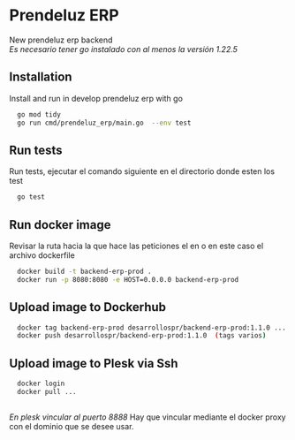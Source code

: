 # Prendeluz ERP
New prendeluz erp backend  
*Es necesario tener go instalado con al menos la versión 1.22.5*



## Installation

Install and run in develop prendeluz erp with go

```bash
  go mod tidy
  go run cmd/prendeluz_erp/main.go  --env test
```

## Run tests
Run tests, ejecutar el comando siguiente en el directorio donde esten los test

```bash
  go test 
```
## Run docker image
Revisar la ruta hacia la que hace las peticiones el en o en este caso el archivo dockerfile

```bash
  docker build -t backend-erp-prod .
  docker run -p 8080:8080 -e HOST=0.0.0.0 backend-erp-prod
```
## Upload image to Dockerhub

```bash
  docker tag backend-erp-prod desarrollospr/backend-erp-prod:1.1.0 ... (tags varios)
  docker push desarrollospr/backend-erp-prod:1.1.0  (tags varios)
```

## Upload image to Plesk via Ssh

```bash
  docker login
  docker pull ...
  
```
*En plesk vincular al puerto 8888*
Hay que vincular mediante el docker proxy con el dominio que se desee usar.